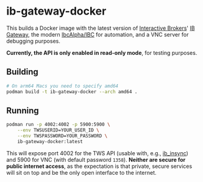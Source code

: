 # ib-gateway-docker

This builds a Docker image with the latest version of [Interactive Brokers](https://interactivebrokers.com)' [IB Gateway](https://www.interactivebrokers.com/en/index.php?f=5041), the modern [IbcAlpha/IBC](https://github.com/IbcAlpha/IBC) for automation, and a VNC server for debugging purposes.

**Currently, the API is only enabled in read-only mode**, for testing purposes.

## Building

```sh
# On arm64 Macs you need to specify amd64
podman build -t ib-gateway-docker --arch amd64 .
```

## Running

```sh
podman run -p 4002:4002 -p 5900:5900 \
    --env TWSUSERID=YOUR_USER_ID \
    --env TWSPASSWORD=YOUR_PASSWORD \
    ib-gateway-docker:latest
```

This will expose port 4002 for the TWS API (usable with, e.g., [ib_insync](https://github.com/erdewit/ib_insync)) and 5900 for VNC (with default password `1358`). **Neither are secure for public internet access**, as the expectation is that private, secure services will sit on top and be the only open interface to the internet.
